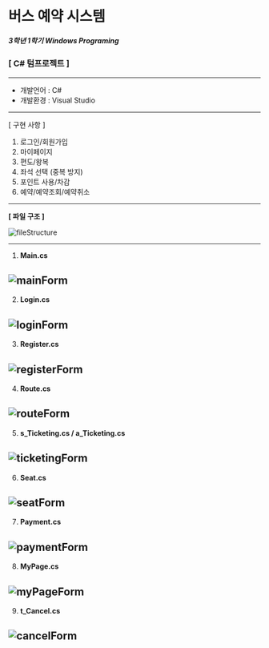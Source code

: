 # 버스 예약 시스템
##### 3학년 1학기 Windows Programing
### [ C# 텀프로젝트 ]

---

* 개발언어 : C#
* 개발환경 : Visual Studio

---

[ 구현 사항 ]
1. 로그인/회원가입
2. 마이페이지
3. 편도/왕복
4. 좌석 선택 (중복 방지)
5. 포인트 사용/차감
6. 예약/예약조회/예약취소

---

**[ 파일 구조 ]**    

![fileStructure](./images/fileStruct.png)

---
1. **Main.cs**     

![mainForm](./images/mainForm.png)
---
2. **Login.cs**    

![loginForm](./images/LoginForm.png)
---
3. **Register.cs**     

![registerForm](./images/RegisterForm.png)
---
4. **Route.cs**     

![routeForm](./images/RouteForm.png)
---
5. **s_Ticketing.cs / a_Ticketing.cs**     

![ticketingForm](./images/s_TicketingForm.png)
---
6. **Seat.cs**  

![seatForm](./images/SeatForm.png)
---
7. **Payment.cs**   

![paymentForm](./images/PaymentForm.png)
---
8. **MyPage.cs**    

![myPageForm](./images/MyPageForm.png)
---
9. **t_Cancel.cs**     

![cancelForm](./images/t_CancelForm.png)
---
